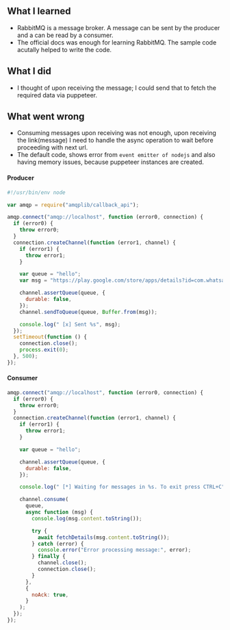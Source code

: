 ## What I learned

- RabbitMQ is a message broker. A message can be sent by the producer and a can be read by a consumer.
- The official docs was enough for learning RabbitMQ. The sample code acutally helped to write the code.

## What I did

- I thought of upon receiving the message; I could send that to fetch the required data via puppeteer.

## What went wrong

- Consuming messages upon receiving was not enough, upon receiving the link(message) I need to handle the async operation to wait before proceeding with next url.
- The default code, shows error from `event emitter of nodejs` and also having memory issues, because puppeteer instances are created.

#### Producer

```javascript
#!/usr/bin/env node

var amqp = require("amqplib/callback_api");

amqp.connect("amqp://localhost", function (error0, connection) {
  if (error0) {
    throw error0;
  }
  connection.createChannel(function (error1, channel) {
    if (error1) {
      throw error1;
    }

    var queue = "hello";
    var msg = "https://play.google.com/store/apps/details?id=com.whatsapp";

    channel.assertQueue(queue, {
      durable: false,
    });
    channel.sendToQueue(queue, Buffer.from(msg));

    console.log(" [x] Sent %s", msg);
  });
  setTimeout(function () {
    connection.close();
    process.exit(0);
  }, 500);
});
```

#### Consumer

```javascript
amqp.connect("amqp://localhost", function (error0, connection) {
  if (error0) {
    throw error0;
  }
  connection.createChannel(function (error1, channel) {
    if (error1) {
      throw error1;
    }

    var queue = "hello";

    channel.assertQueue(queue, {
      durable: false,
    });

    console.log(" [*] Waiting for messages in %s. To exit press CTRL+C", queue);

    channel.consume(
      queue,
      async function (msg) {
        console.log(msg.content.toString());

        try {
          await fetchDetails(msg.content.toString());
        } catch (error) {
          console.error("Error processing message:", error);
        } finally {
          channel.close();
          connection.close();
        }
      },
      {
        noAck: true,
      }
    );
  });
});
```
